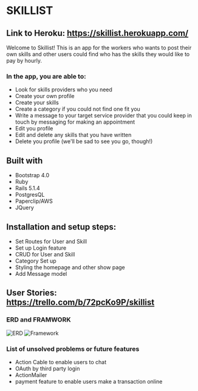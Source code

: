 # SKILLIST

## Link to Heroku: https://skillist.herokuapp.com/

Welcome to Skillist! This is an app for the workers who wants to post their own skills and other users could find who has the skills they would like to pay by hourly.

### In the app, you are able to:
- Look for skills providers who you need
- Create your own profile 
- Create your skills
- Create a category if you could not find one fit you
- Write a message to your target service provider that you could keep in touch by messaging for making an appointment
- Edit you profile
- Edit and delete any skills that you have written
- Delete you profile (we'll be sad to see you go, though!)


## Built with
- Bootstrap 4.0
- Ruby 
- Rails 5.1.4
- PostgresQL 
- Paperclip/AWS
- JQuery


## Installation and setup steps:
- Set Routes for User and Skill
- Set up Login feature
- CRUD for User and Skill
- Category Set up
- Styling the homepage and other show page
- Add Message model

## User Stories: https://trello.com/b/72pcKo9P/skillist


### ERD and FRAMWORK

![ERD](./app/assets/images/ERD.jpg)
![Framework](./app/assets/images/Framework.jpg)

### List of unsolved problems or future features
- Action Cable to enable users to chat
- OAuth by third party login
- ActionMailer
- payment feature to enable users make a transaction online